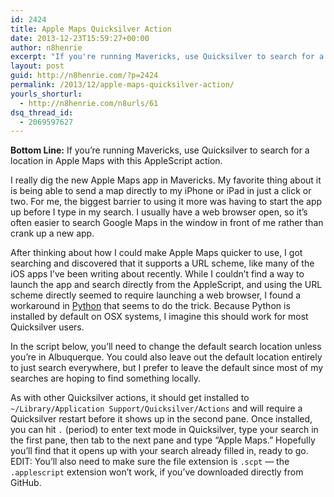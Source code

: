 ```yaml
---
id: 2424
title: Apple Maps Quicksilver Action
date: 2013-12-23T15:59:27+00:00
author: n8henrie
excerpt: "If you're running Mavericks, use Quicksilver to search for a location in Apple Maps with this AppleScript action."
layout: post
guid: http://n8henrie.com/?p=2424
permalink: /2013/12/apple-maps-quicksilver-action/
yourls_shorturl:
  - http://n8henrie.com/n8urls/61
dsq_thread_id:
  - 2069597627
---
```

**Bottom Line:** If you&#8217;re running Mavericks, use Quicksilver to search for a location in Apple Maps with this AppleScript action. <!--more-->

I really dig the new Apple Maps app in Mavericks. My favorite thing about it is being able to send a map directly to my iPhone or iPad in just a click or two. For me, the biggest barrier to using it more was having to start the app up before I type in my search. I usually have a web browser open, so it&#8217;s often easier to search Google Maps in the window in front of me rather than crank up a new app. 

After thinking about how I could make Apple Maps quicker to use, I got searching and discovered that it supports a URL scheme, like many of the iOS apps I&#8217;ve been writing about recently. While I couldn&#8217;t find a way to launch the app and search directly from the AppleScript, and using the URL scheme directly seemed to require launching a web browser, I found a workaround in [Python](http://n8henrie.com/tag/python/ "My Python posts") that seems to do the trick. Because Python is installed by default on OSX systems, I imagine this should work for most Quicksilver users.

In the script below, you&#8217;ll need to change the default search location unless you&#8217;re in Albuquerque. You could also leave out the default location entirely to just search everywhere, but I prefer to leave the default since most of my searches are hoping to find something locally. 

As with other Quicksilver actions, it should get installed to `~/Library/Application Support/Quicksilver/Actions` and will require a Quicksilver restart before it shows up in the second pane. Once installed, you can hit `.` (period) to enter text mode in Quicksilver, type your search in the first pane, then tab to the next pane and type &#8220;Apple Maps.&#8221; Hopefully you&#8217;ll find that it opens up with your search already filled in, ready to go. EDIT: You&#8217;ll also need to make sure the file extension is `.scpt` &#8212; the `.applescript` extension won&#8217;t work, if you&#8217;ve downloaded directly from GitHub.